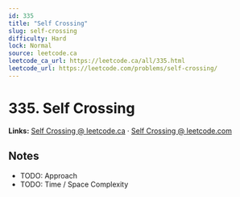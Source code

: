 ```yaml
--- 
id: 335
title: "Self Crossing"
slug: self-crossing
difficulty: Hard
lock: Normal
source: leetcode.ca
leetcode_ca_url: https://leetcode.ca/all/335.html
leetcode_url: https://leetcode.com/problems/self-crossing/
---
```


# 335. Self Crossing

**Links:** [Self Crossing @ leetcode.ca](https://leetcode.ca/all/335.html) · [Self Crossing @ leetcode.com](https://leetcode.com/problems/self-crossing/)

## Notes
- TODO: Approach
- TODO: Time / Space Complexity
